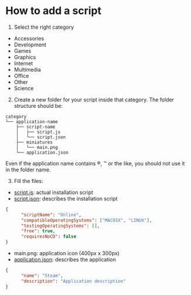 # How to add a script
1. Select the right category
  * Accessories
  * Development
  * Games
  * Graphics
  * Internet
  * Multimedia
  * Office
  * Other
  * Science

2. Create a new folder for your script inside that category. The folder structure should be:
```
category
└── application-name
    ├── script-name
    │   ├── script.js
    │   └── script.json
    ├── miniatures
    │   └── main.png
    └── application.json
```

Even if the application name contains ®, ™ or the like, you should not use it in the folder name.

3. Fill the files:
  * [script.js](https://github.com/PlayOnLinux/Scripts/wiki/script.js): actual installation script
  * [script.json](https://github.com/PlayOnLinux/Scripts/wiki/script.json): describes the installation script
  ```json
  {
		"scriptName": "Online",
		"compatibleOperatingSystems": ["MACOSX", "LINUX"],
		"testingOperatingSystems": [],
		"free": true,
		"requiresNoCD": false
  }
  ```
  * main.png: application icon (400px x 300px)
  * [application.json](https://github.com/PlayOnLinux/Scripts/wiki/application.json): describes the application
  ```json
  {
		"name":	"Steam",
        "description": "Application description"
  }
  ```
